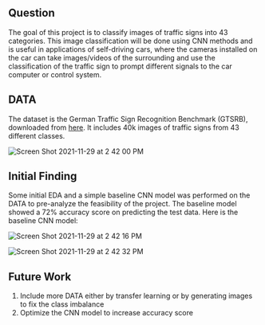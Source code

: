 ## Question

The goal of this project is to classify images of traffic signs into 43 categories. This image classification will be done using CNN methods and is useful in applications of self-driving cars, where the cameras installed on the car can take images/videos of the surrounding and use the classification of the traffic sign to prompt different signals to the car computer or control system.

## DATA

The dataset is the  German Traffic Sign Recognition Benchmark (GTSRB), downloaded from [here](https://benchmark.ini.rub.de). It includes 40k images of traffic signs from 43 different classes.

![Screen Shot 2021-11-29 at 2 42 00 PM](https://user-images.githubusercontent.com/47256224/143954951-5a4b47ad-0e41-48b3-9ded-45cf5f13f7fd.png)



## Initial Finding
Some initial EDA and a simple baseline CNN model was performed on the DATA to pre-analyze the feasibility of the project. The baseline model showed a 72% accuracy score on predicting the test data. Here is the baseline CNN model:

![Screen Shot 2021-11-29 at 2 42 16 PM](https://user-images.githubusercontent.com/47256224/143955227-9e3256e7-4dd1-489b-b9ed-1d6b9da16447.png)

![Screen Shot 2021-11-29 at 2 42 32 PM](https://user-images.githubusercontent.com/47256224/143955709-ee921e35-2e94-429f-8ef4-f4a09c5e7e77.png)



## Future Work
1. Include more DATA either by transfer learning or by generating images to fix the class imbalance
2. Optimize the CNN model to increase accuracy score

